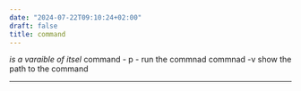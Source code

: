 ```yaml
---
date: "2024-07-22T09:10:24+02:00"
draft: false
title: command
---
```


*is a varaible of itsel* command - p - run the commnad commnad -v show
the path to the command

------------------------------------------------------------------------
